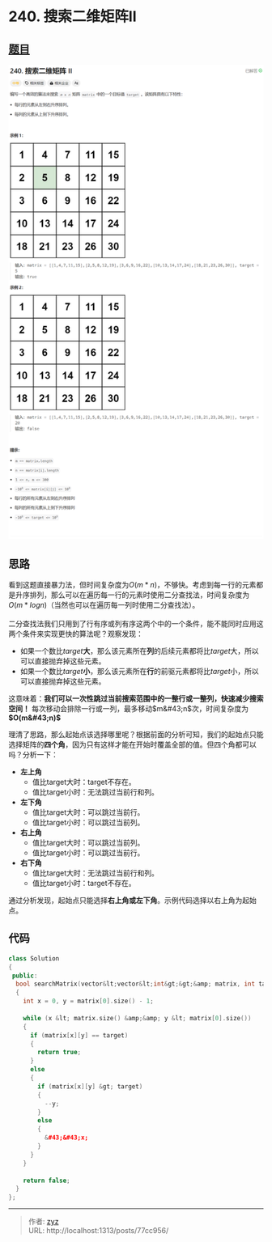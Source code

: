 # 240. 搜索二维矩阵Ⅱ


## [题目](https://leetcode.cn/problems/search-a-2d-matrix-ii/?envType=study-plan-v2&amp;envId=top-100-liked)

![图1](/PostsImgs/LeetCode/240/question.png)

## 思路

看到这题直接暴力法，但时间复杂度为$O(m*n)$，不够快。考虑到每一行的元素都是升序排列，那么可以在遍历每一行的元素时使用二分查找法，时间复杂度为$O(m * log_{}{n})$（当然也可以在遍历每一列时使用二分查找法）。

二分查找法我们只用到了行有序或列有序这两个中的一个条件，能不能同时应用这两个条件来实现更快的算法呢？观察发现：

- 如果一个数比$target$**大**，那么该元素所在**列**的后续元素都将比$target$大，所以可以直接抛弃掉这些元素。
- 如果一个数比$target$**小**，那么该元素所在**行**的前驱元素都将比$target$小，所以可以直接抛弃掉这些元素。

这意味着：**我们可以一次性跳过当前搜索范围中的一整行或一整列，快速减少搜索空间！** 每次移动会排除一行或一列，最多移动$m&#43;n$次，时间复杂度为 **$O(m&#43;n)$**

理清了思路，那么起始点该选择哪里呢？根据前面的分析可知，我们的起始点只能选择矩阵的**四个角**，因为只有这样才能在开始时覆盖全部的值。但四个角都可以吗？分析一下：

- **左上角**
  - 值比target大时：target不存在。
  - 值比target小时：无法跳过当前行和列。
- **左下角**
  - 值比target大时：可以跳过当前行。
  - 值比target小时：可以跳过当前列。
- **右上角**
  - 值比target大时：可以跳过当前列。
  - 值比target小时：可以跳过当前行。
- **右下角**
  - 值比target大时：无法跳过当前行和列。
  - 值比target小时：target不存在。

通过分析发现，起始点只能选择**右上角或左下角**。示例代码选择以右上角为起始点。

## 代码

```cpp
class Solution
{
 public:
  bool searchMatrix(vector&lt;vector&lt;int&gt;&gt;&amp; matrix, int target)
  {
    int x = 0, y = matrix[0].size() - 1;

    while (x &lt; matrix.size() &amp;&amp; y &lt; matrix[0].size())
    {
      if (matrix[x][y] == target)
      {
        return true;
      }
      else
      {
        if (matrix[x][y] &gt; target)
        {
          --y;
        }
        else
        {
          &#43;&#43;x;
        }
      }
    }

    return false;
  }
};
```


---

> 作者: [zyz](https://github.com/YouZhiZheng)  
> URL: http://localhost:1313/posts/77cc956/  

